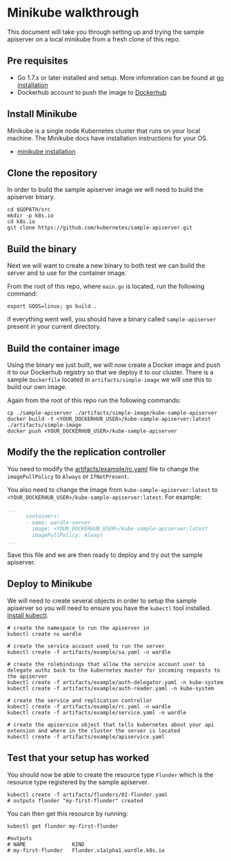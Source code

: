 # Minikube walkthrough

This document will take you through setting up and trying the sample apiserver on a local minikube from a fresh clone of this repo.

## Pre requisites

- Go 1.7.x or later installed and setup. More infomration can be found at [go installation](https://golang.org/doc/install)
- Dockerhub account to push the image to [Dockerhub](https://hub.docker.com/)

## Install Minikube

Minikube is a single node Kubernetes cluster that runs on your local machine. The Minikube docs have installation instructions for your OS.
- [minikube installation](https://github.com/kubernetes/minikube#installation)


## Clone the repository

In order to build the sample apiserver image we will need to build the apiserver binary.

```
cd $GOPATH/src
mkdir -p k8s.io
cd k8s.io
git clone https://github.com/kubernetes/sample-apiserver.git
```

## Build the binary

Next we will want to create a new binary to both test we can build the server and to use for the container image.

From the root of this repo, where ```main.go``` is located, run the following command:
```
export GOOS=linux; go build .
```
if everything went well, you should have a binary called ```sample-apiserver``` present in your current directory.

## Build the container image

Using the binary we just built, we will now create a Docker image and push it to our Dockerhub registry so that we deploy it to our cluster.
There is a sample ```Dockerfile``` located in ```artifacts/simple-image``` we will use this to build our own image.

Again from the root of this repo run the following commands:
```
cp ./sample-apiserver ./artifacts/simple-image/kube-sample-apiserver
docker build -t <YOUR_DOCKERHUB_USER>/kube-sample-apiserver:latest ./artifacts/simple-image
docker push <YOUR_DOCKERHUB_USER>/kube-sample-apiserver
```

## Modify the the replication controller

You need to modify the [artifacts/example/rc.yaml](/artifacts/example/rc.yaml) file to change the ```imagePullPolicy``` to ```Always``` or ```IfNotPresent```.

You also need to change the image from ```kube-sample-apiserver:latest``` to ```<YOUR_DOCKERHUB_USER>/kube-sample-apiserver:latest```. For example:

```yaml
...
      containers:
      - name: wardle-server
        image: <YOUR_DOCKERHUB_USER>/kube-sample-apiserver:latest
        imagePullPolicy: Always
...
```

Save this file and we are then ready to deploy and try out the sample apiserver.

## Deploy to Minikube

We will need to create several objects in order to setup the sample apiserver so you will need to ensure you have the ```kubectl``` tool installed. [Install kubectl](https://kubernetes.io/docs/tasks/tools/install-kubectl/).

```
# create the namespace to run the apiserver in
kubectl create ns wardle

# create the service account used to run the server
kubectl create -f artifacts/example/sa.yaml -n wardle

# create the rolebindings that allow the service account user to delegate authz back to the kubernetes master for incoming requests to the apiserver
kubectl create -f artifacts/example/auth-delegator.yaml -n kube-system
kubectl create -f artifacts/example/auth-reader.yaml -n kube-system

# create the service and replication controller
kubectl create -f artifacts/example/rc.yaml -n wardle
kubectl create -f artifacts/example/service.yaml -n wardle

# create the apiservice object that tells kubernetes about your api extension and where in the cluster the server is located
kubectl create -f artifacts/example/apiservice.yaml
```

## Test that your setup has worked

You should now be able to create the resource type ```Flunder``` which is the resource type registered by the sample apiserver.

```
kubectl create -f artifacts/flunders/01-flunder.yaml
# outputs flunder "my-first-flunder" created
```

You can then get this resource by running:

```
kubectl get flunder my-first-flunder

#outputs
# NAME               KIND
# my-first-flunder   Flunder.v1alpha1.wardle.k8s.io
```
